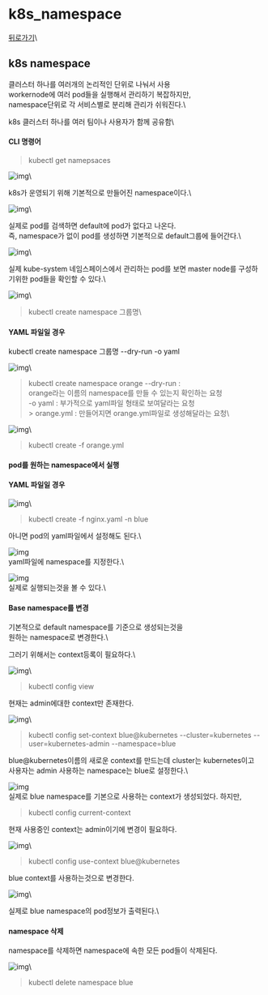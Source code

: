 # k8s\_namespace

[뒤로가기](../)\


## k8s namespace

클러스터 하나를 여러개의 논리적인 단위로 나눠서 사용\
workernode에 여러 pod들을 실행해서 관리하기 복잡하지만,\
namespace단위로 각 서비스별로 분리해 관리가 쉬워진다.\


k8s 클러스터 하나를 여러 팀이나 사용자가 함께 공유함\


#### CLI 명령어

> kubectl get namepsaces

![img](../Data/Img/k8s\_namespace1.png)\


k8s가 운영되기 위해 기본적으로 만들어진 namespace이다.\


![img](../Data/Img/k8s\_namespace2.png)\


실제로 pod를 검색하면 default에 pod가 없다고 나온다.\
즉, namespace가 없이 pod를 생성하면 기본적으로 default그룹에 들어간다.\


![img](../Data/Img/k8s\_namespace3.png)\


실제 kube-system 네임스페이스에서 관리하는 pod를 보면 master node를 구성하기위한 pod들을 확인할 수 있다.\


![img](../Data/Img/k8s\_namespace4.png)\


> kubectl create namespace 그룹명\
>

#### YAML 파일일 경우

kubectl create namespace 그룹명 --dry-run -o yaml

![img](../Data/Img/k8s\_namespace5.png)\


> kubectl create namespace orange --dry-run :\
> orange라는 이름의 namespace를 만들 수 있는지 확인하는 요청\
> \-o yaml : 부가적으로 yaml파일 형태로 보여달라는 요청\
> \> orange.yml : 만들어지면 orange.yml파일로 생성해달라는 요청\
>

![img](../Data/Img/k8s\_namespace6.png)\


> kubectl create -f orange.yml

#### pod를 원하는 namespace에서 실행

#### YAML 파일일 경우

![img](../Data/Img/k8s\_namespace7.png)\


> kubectl create -f nginx.yaml -n blue

아니면 pod의 yaml파일에서 설정해도 된다.\


![img](../Data/Img/k8s\_namespace8.png)\
yaml파일에 namespace를 지정한다.\


![img](../Data/Img/k8s\_namespace9.png)\
실제로 실행되는것을 볼 수 있다.\


#### Base namespace를 변경

기본적으로 default namespace를 기준으로 생성되는것을\
원하는 namespace로 변경한다.\


그러기 위해서는 context등록이 필요하다.\


![img](../Data/Img/k8s\_namespace10.png)\


> kubectl config view

현재는 admin에대한 context만 존재한다.

![img](../Data/Img/k8s\_namespace11.png)\


> kubectl config set-context blue@kubernetes --cluster=kubernetes --user=kubernetes-admin --namespace=blue

blue@kubernetes이름의 새로운 context를 만드는데 cluster는 kubernetes이고\
사용자는 admin 사용하는 namespace는 blue로 설정한다.\


![img](../Data/Img/k8s\_namespace12.png)\
실제로 blue namespace를 기본으로 사용하는 context가 생성되었다. 하지만,

> kubectl config current-context

현재 사용중인 context는 admin이기에 변경이 필요하다.

![img](../Data/Img/k8s\_namespace13.png)\


> kubectl config use-context blue@kubernetes

blue context를 사용하는것으로 변경한다.

![img](../Data/Img/k8s\_namespace14.png)\


실제로 blue namespace의 pod정보가 출력된다.\


#### namespace 삭제

namespace를 삭제하면 namespace에 속한 모든 pod들이 삭제된다.

![img](../Data/Img/k8s\_namespace15.png)\


> kubectl delete namespace blue
